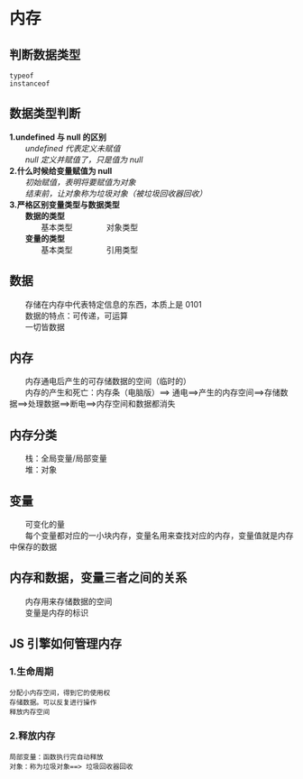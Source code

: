 # 内存

## 判断数据类型

    typeof
    instanceof

## 数据类型判断

**1.undefined 与 null 的区别**  
        &emsp;&emsp;_undefined 代表定义未赋值_  
        &emsp;&emsp;_null 定义并赋值了，只是值为 null_  
**2.什么时候给变量赋值为 null**  
        &emsp;&emsp;_初始赋值，表明将要赋值为对象_  
        &emsp;&emsp;_结束前，让对象称为垃圾对象（被垃圾回收器回收）_  
**3.严格区别变量类型与数据类型**  
        &emsp;&emsp;**数据的类型**  
            &emsp;&emsp;&emsp;&emsp;基本类型
            &emsp;&emsp;&emsp;&emsp;对象类型  
        &emsp;&emsp;**变量的类型**  
            &emsp;&emsp;&emsp;&emsp;基本类型
            &emsp;&emsp;&emsp;&emsp;引用类型

## 数据

&emsp;&emsp;存储在内存中代表特定信息的东西，本质上是 0101  
&emsp;&emsp;数据的特点：可传递，可运算  
&emsp;&emsp;一切皆数据

## 内存

&emsp;&emsp;内存通电后产生的可存储数据的空间（临时的）  
&emsp;&emsp;内存的产生和死亡：内存条（电脑版）==> 通电==>产生的内存空间==>存储数据==>处理数据==>断电==>内存空间和数据都消失

## 内存分类

&emsp;&emsp;栈：全局变量/局部变量  
&emsp;&emsp;堆：对象

## 变量

&emsp;&emsp;可变化的量  
&emsp;&emsp;每个变量都对应的一小块内存，变量名用来查找对应的内存，变量值就是内存中保存的数据

## 内存和数据，变量三者之间的关系

&emsp;&emsp;内存用来存储数据的空间  
&emsp;&emsp;变量是内存的标识

## JS 引擎如何管理内存

### 1.生命周期

    分配小内存空间，得到它的使用权
    存储数据。可以反复进行操作
    释放内存空间

### 2.释放内存

    局部变量：函数执行完自动释放
    对象：称为垃圾对象==> 垃圾回收器回收
